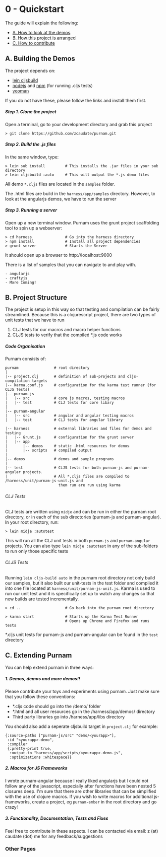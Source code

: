 # 0 - Quickstart

The guide will explain the following:

- [A. How to look at the demos](#A)
- [B. How this project is arranged](#B)
- [C. How to contribute](#C)

<a id="A"></a>
## A. Building the Demos

The project depends on:

- [lein cljsbuild](https://github.com/emezeske/lein-cljsbuild)
- [nodejs](http://nodejs.org/) and [npm](https://npmjs.org/) (for running .cljs tests)
- [yeoman](http://yeoman.io/)

If you do not have these, please follow the links and install them first.

##### Step 1. Clone the project

Open a terminal, go to your development directory and grab this project

    > git clone https://github.com/zcaudate/purnam.git

##### Step 2. Build the .js files

In the same window, type:

    > lein sub install         # This installs the .jar files in your sub directory
    > lein cljsbuild :auto     # This will output the *.js demo files

All demo `*.cljs` files are located in the `samples` folder. 

The .html files are build in the `harness/app/samples` directory. However, to look at the angularjs demos, we have to run the server

##### Step 3. Running a server

Open up a new terminal window. Purnam uses the grunt project scaffolding tool to spin up a webserver:

    > cd harness               # Go into the harness directory
    > npm install              # Install all project dependencies
    > grunt server             # Starts the Server

It should open up a browser to http://localhost:9000

There is a list of samples that you can navigate to and play with.

    - angularjs
    - craftyjs
    - More Coming!

<a id="B"></a>
## B. Project Structure

The project is setup in this way so that testing and compilation can be fairly streamlined. Because this is a clojurescript project, there are two types of unit tests that we have to run

   1. CLJ tests for our macros and macro helper functions
   2. CLJS tests to verify that the compiled *.js code works

##### Code Organisation

Purnam consists of:

    purnam                # root directory
    |
    |-- project.clj       # definition of sub-projects and cljs-compilation targets
    |-- karma.conf.js     # configuration for the karma test runner (for CLJS Tests)
    |-- purnam-js         
    |   |-- src           # core js macros, testing macros
    |   |-- test          # CLJ tests for core libary 
    |
    |-- purnam-angular     
    |   |-- src           # angular and angular testing macros
    |   |-- test          # CLJ tests for angular library
    
    |-- harness           # external libraries and files for demos and testing
    |   |-- Grunt.js      # configuration for the grunt server
    |   |-- app
    |       |-- demos     # static .html resources for demos
    |       |-- scripts   # compiled output
    |
    |-- demos             # demos and sample programs
    |
    |-- test              # CLJS tests for both purnam-js and purnam-angular projects.
    |                     # All *.cljs files are compiled to /harness/unit/purnam-js-unit.js and
                            then run are run using karma 

######  CLJ Tests
CLJ tests are written using `midje` and can be run in either the purnam root directory, or in each of the sub directories (purnam-js and purnam-angular). In your root directory, run:

    > lein midje :autotest

This will run all the CLJ unit tests in both `purnam-js` and `purnam-angular` projects. You can also type `lein midje :autotest` in any of the sub-folders to run only those specific tests

###### CLJS Tests

Running `lein cljs-build auto` in the purnam root directory not only build our samples, but it also built our unit-tests in the test folder and compiled it into one file located at `harness/unit/purnam-js-unit.js`. Karma is used to run our unit test and it is specifically set up to watch any changes so that new builds are tested incrementally.
  
    > cd ..                    # Go back into the purnam root directory

    > karma start              # Starts up the Karma Test Runner
                               # Opens up Chrome and Firefox and runs tests 

*.cljs unit tests for purnam-js and purnam-angular can be found in the `test` directory

<a id="C"></a>
## C. Extending Purnam

You can help extend purnam in three ways:

##### 1. Demos, demos and more demos!!

Please contribute your toys and experiments using purnam. Just make sure that you follow these conventions:

   - *.cljs code should go into the <root>/demo/<yourdemo> folder
   - *.html and all user resources go in the <root>/harness/app/demos/<yourdemo> directory
   - Third party libraries go into <root>/harness/app/libs directory

You should also add a seperate cljsbuild target in `project.clj` for example:
   
    {:source-paths ["purnam-js/src" "demo/<yourapp>"],
     :id "<yourapp>-demo",
     :compiler
     {:pretty-print true,
      :output-to "harness/app/scripts/<yourapp>-demo.js",
      :optimizations :whitespace}}

##### 2. Macros for JS Frameworks

I wrote purnam-angular because I really liked angularjs but I could not follow any of the javascript, especially after functions have been nested 5 closures deep. I'm sure that there are other libraries that can be simplified with the use of clojure macros. If you wish to write macros for additional js-frameworks, create a project, eg `purnam-ember` in the root directory and go crazy! 

##### 3. Functionality, Documentation, Tests and Fixes

Feel free to contribute in these aspects. I can be contacted via email: z (at) caudate (dot) me for any feedback/suggestions

### Other Pages


